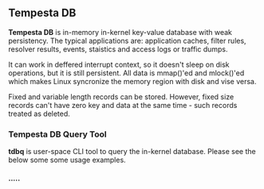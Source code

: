 ## Tempesta DB

**Tempesta DB** is in-memory in-kernel key-value database with weak persistency.
The typical applications are: application caches, filter rules, resolver
results, events, staistics and access logs or traffic dumps.

It can work in deffered interrupt context, so it doesn't sleep on disk
operations, but it is still persistent. All data is mmap()'ed and mlock()'ed
which makes Linux syncronize the memory region with disk and vise versa.

Fixed and variable length records can be stored. However, fixed size records
can't have zero key and data at the same time - such records treated as deleted.


### Tempesta DB Query Tool

**tdbq** is user-space CLI tool to query the in-kernel database.
Please see the below some some usage examples.

#### .....
